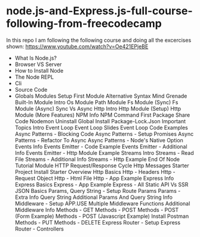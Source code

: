 # node.js-and-Express.js-full-course-following-from-freecodecamp
In this repo I am following the following course and doing all the excercises shown:
https://www.youtube.com/watch?v=Oe421EPjeBE

- What Is Node.js?
- Browser VS Server
- How to Install Node
- The Node REPL
- Cli
- Source Code
- Globals
Modules Setup
First Module
Alternative Syntax
Mind Grenade
Built-In Module Intro
Os Module
Path Module
Fs Module (Sync)
Fs Module (Async)
Sync Vs Async
Http Intro
Http Module (Setup)
Http Module (More Features)
NPM Info
NPM Command
First Package
Share Code
Nodemon
Uninstall
Global Install
Package-Lock.Json
Important Topics Intro
Event Loop
Event Loop Slides
Event Loop Code Examples
Async Patterns - Blocking Code
Async Patterns - Setup Promises
Async Patterns - Refactor To Async
Async Patterns - Node's Native Option
Events Info
Events Emitter - Code Example
Events Emitter - Additional Info
Events Emitter - Http Module Example
Streams Intro
Streams - Read File
Streams - Additional Info
Streams - Http Example
End Of Node Tutorial Module
HTTP Request/Response Cycle
Http Messages
Starter Project Install
Starter Overview
Http Basics
Http - Headers
Http - Request Object
Http - Html File
Http - App Example
Express Info
Express Basics
Express - App Example
Express - All Static
API Vs SSR
JSON Basics
Params, Query String - Setup
Route Params
Params - Extra Info
Query String
Additional Params And Query String Info
Middleware - Setup
APP.USE
Multiple Middleware Functions
Additional Middleware Info
Methods - GET
Methods - POST
Methods - POST (Form Example)
Methods - POST (Javascript Example)
Install Postman
Methods - PUT
Methods - DELETE
Express Router - Setup
Express Router - Controllers
